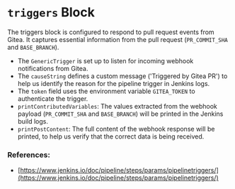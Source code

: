 # `triggers` Block 

The triggers block is configured to respond to pull request events from Gitea.
It captures essential information from the pull request (`PR_COMMIT_SHA` and `BASE_BRANCH`).

- The `GenericTrigger` is set up to listen for incoming webhook notifications from Gitea. 
- The `causeString` defines a custom message ('Triggered by Gitea PR') to help us identify the reason for the pipeline trigger in Jenkins logs. 
- The `token` field uses the environment variable `GITEA_TOKEN` to authenticate the trigger.
- `printContributedVariables`:
   The values extracted from the webhook payload (`PR_COMMIT_SHA` and `BASE_BRANCH`) will be printed in the Jenkins build logs.
- `printPostContent`:
  The full content of the webhook response will be printed, to help us verify that the correct data is being received.

### References:
- [https://www.jenkins.io/doc/pipeline/steps/params/pipelinetriggers/](https://www.jenkins.io/doc/pipeline/steps/params/pipelinetriggers/)
